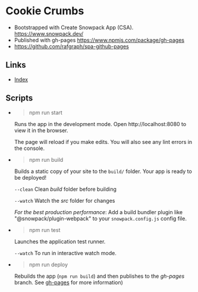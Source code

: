 # Cookie Crumbs

* Bootstrapped with Create Snowpack App (CSA). https://www.snowpack.dev/
* Published with gh-pages https://www.npmjs.com/package/gh-pages
* https://github.com/rafgraph/spa-github-pages


## Links
* [Index](https://vince-koch.github.io/index.html)


## Scripts
* > npm run start

    Runs the app in the development mode.
    Open http://localhost:8080 to view it in the browser.

    The page will reload if you make edits.
    You will also see any lint errors in the console.

* > npm run build

    Builds a static copy of your site to the `build/` folder.
    Your app is ready to be deployed!

    `--clean` Clean _build_ folder before building

    `--watch` Watch the _src_ folder for changes

    _For the best production performance_:  Add a build bundler plugin like "@snowpack/plugin-webpack" to your `snowpack.config.js` config file.

* > npm run test

    Launches the application test runner.

    `--watch` To run in interactive watch mode.

* > npm run deploy

    Rebuilds the app (`npm run build`) and then publishes to the _gh-pages_ branch.  See [gh-pages](https://www.npmjs.com/package/gh-pages) for more information)
